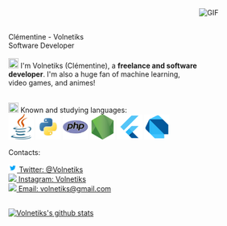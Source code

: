 <img align="right" alt="GIF" width="125" height="125" src="https://media1.tenor.com/images/0dae54a91ebefe6dcd0dd2250ffb4aa7/tenor.gif" />

<br><br>
Clémentine - Volnetiks
<br>
Software Developer
<br>
<br>
<img src="https://cdn.discordapp.com/emojis/640017915424407577.png?v=1" width="20" height="20"/> I'm Volnetiks (Clémentine), a **freelance and software developer**. I'm also a huge fan of machine learning, video games, and animes!

<br>
<img src="https://cdn.discordapp.com/emojis/430117540107386890.png?v=1" width="20" height="20"/> Known and studying languages:
<br>
<span align="left">
  <img height="50" src="https://raw.githubusercontent.com/github/explore/80688e429a7d4ef2fca1e82350fe8e3517d3494d/topics/java/java.png">
  <img height="50" src="https://raw.githubusercontent.com/github/explore/80688e429a7d4ef2fca1e82350fe8e3517d3494d/topics/python/python.png">
  <img height="50" src="https://raw.githubusercontent.com/github/explore/80688e429a7d4ef2fca1e82350fe8e3517d3494d/topics/php/php.png">
  <img height="50" src="https://raw.githubusercontent.com/github/explore/80688e429a7d4ef2fca1e82350fe8e3517d3494d/topics/nodejs/nodejs.png">
  <img height="50" src="https://raw.githubusercontent.com/github/explore/80688e429a7d4ef2fca1e82350fe8e3517d3494d/topics/flutter/flutter.png">
  <img height="50" src="https://raw.githubusercontent.com/github/explore/80688e429a7d4ef2fca1e82350fe8e3517d3494d/topics/dart/dart.png">
</span>

Contacts:

<a href="https://twitter.com/Volnetiks" target="blank" style="verticale-align:middle">
  <img height="17" src="https://raw.githubusercontent.com/github/explore/80688e429a7d4ef2fca1e82350fe8e3517d3494d/topics/twitter/twitter.png">
  Twitter: @Volnetiks
<a>
<br>
<a href="https://instagram.com/volnetiks" target="blank" style="verticale-align:middle">
  <img height="17" src="https://www.instagram.com/static/images/ico/apple-touch-icon-180x180-precomposed.png/c06fdb2357bd.png">
  Instagram: Volnetiks
<a>
<br>
<a href="https://mail.google.com/mail/u/0/?view=cm&fs=1&to=volnetiks@gmail.com&tf=1" target="blank" style="verticale-align:middle">
  <img height="17" src="https://www.google.com/intl/fr/gmail/about/static/images/logo-gmail.png">
  Email: volnetiks@gmail.com
<a>
  
<br>
<br>

[![Volnetiks's github stats](https://github-readme-stats.vercel.app/api?username=volnetiks&show_icons=true&theme=dracula)](https://github.com/anuraghazra/github-readme-stats)
